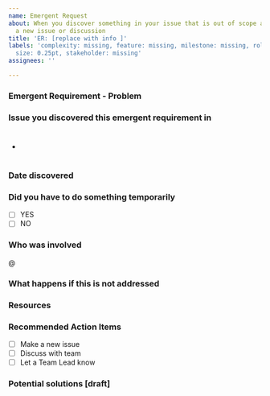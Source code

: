 ```yaml
---
name: Emergent Request
about: When you discover something in your issue that is out of scope and it needs
  a new issue or discussion
title: 'ER: [replace with info ]'
labels: 'complexity: missing, feature: missing, milestone: missing, role: missing,
  size: 0.25pt, stakeholder: missing'
assignees: ''

---
```


### Emergent Requirement - Problem

### Issue you discovered this emergent requirement in

- #

### Date discovered

### Did you have to do something temporarily

- [ ] YES
- [ ] NO

### Who was involved

@

### What happens if this is not addressed

### Resources

### Recommended Action Items

- [ ] Make a new issue
- [ ] Discuss with team
- [ ] Let a Team Lead know

### Potential solutions [draft]
